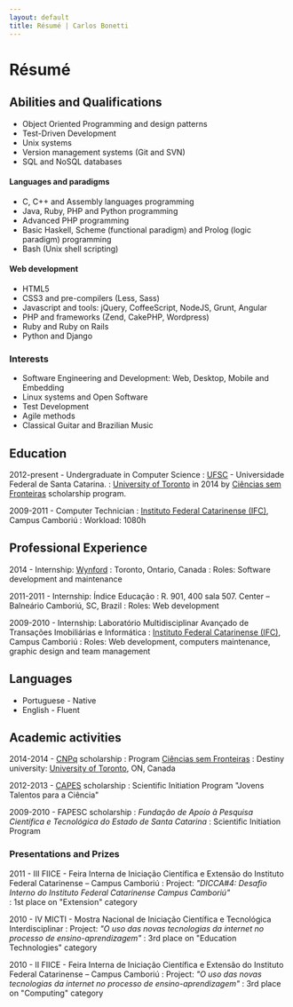 ```yaml
---
layout: default
title: Résumé | Carlos Bonetti
---
```


# Résumé

## Abilities and Qualifications

* Object Oriented Programming and design patterns
* Test-Driven Development
* Unix systems
* Version management systems (Git and SVN)
* SQL and NoSQL databases

#### Languages and paradigms

* C, C++ and Assembly languages programming
* Java, Ruby, PHP and Python programming
* Advanced PHP programming
* Basic Haskell, Scheme (functional paradigm) and Prolog (logic paradigm) programming
* Bash (Unix shell scripting)

#### Web development

* HTML5
* CSS3 and pre-compilers (Less, Sass)
* Javascript and tools: jQuery, CoffeeScript, NodeJS, Grunt, Angular
* PHP and frameworks (Zend, CakePHP, Wordpress)
* Ruby and Ruby on Rails
* Python and Django

### Interests

* Software Engineering and Development: Web, Desktop, Mobile and Embedding
* Linux systems and Open Software
* Test Development
* Agile methods
* Classical Guitar and Brazilian Music

## Education

2012-present - Undergraduate in Computer Science
: [UFSC](http://ufsc.br) - Universidade Federal de Santa Catarina.
: [University of Toronto](http://www.utoronto.ca/) in 2014 by [Ciências sem Fronteiras](http://www.cienciasemfronteiras.gov.br/) scholarship program.

2009-2011 - Computer Technician
: [Instituto Federal Catarinense (IFC)](http://www.ifc.edu.br/site/), Campus Camboriú
: Workload: 1080h

## Professional Experience

2014 - Internship: [Wynford](http://www.wynfordtwg.com/)
: Toronto, Ontario, Canada
: Roles: Software development and maintenance

2011-2011 - Internship: Índice Educação
: R. 901, 400 sala 507. Center – Balneário Camboriú, SC, Brazil
: Roles: Web development

2009-2010 - Internship: Laboratório Multidisciplinar Avançado de Transações Imobiliárias e Informática
: [Instituto Federal Catarinense (IFC)](http://www.ifc.edu.br/site/), Campus Camboriú
: Roles: Web development, computers maintenance, graphic design and team management

## Languages

* Portuguese - Native
* English - Fluent

## Academic activities

2014-2014 - [CNPq](http://www.cnpq.br/) scholarship
: Program [Ciências sem Fronteiras](http://www.cienciasemfronteiras.gov.br/)
: Destiny university: [University of Toronto](http://www.utoronto.ca/), ON, Canada

2012-2013 - [CAPES](http://www.capes.gov.br/) scholarship
: Scientific Initiation Program "Jovens Talentos para a Ciência"

2009-2010 - FAPESC scholarship
: _Fundação de Apoio à Pesquisa Científica e Tecnológica do Estado de Santa Catarina_
: Scientific Initiation Program

### Presentations and Prizes

2011 - III FIICE - Feira Interna de Iniciação Científica e Extensão do Instituto Federal Catarinense – Campus Camboriú
: Project: _"DICCA#4: Desafio Interno do Instituto Federal Catarinense Campus Camboriú"_ \
: 1st place on "Extension" category

2010 - IV MICTI - Mostra Nacional de Iniciação Científica e Tecnológica Interdisciplinar
: Project: _"O uso das novas tecnologias da internet no processo de ensino-aprendizagem"_
: 3rd place on "Education Technologies" category

2010 - II FIICE - Feira Interna de Iniciação Científica e Extensão do Instituto Federal Catarinense – Campus Camboriú
: Project: _"O uso das novas tecnologias da internet no processo de ensino-aprendizagem"_
: 3rd place on "Computing" category
